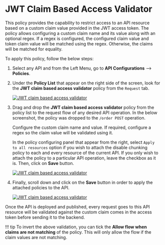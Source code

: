 # JWT Claim Based Access Validator

This policy provides the capability to restrict access to an API resource based on a custom claim value provided in the JWT access token.
The policy allows configuring a custom claim name and its value along with an optional regex.
If a regex is configured, the configured claim value and token claim value will be matched using the regex. Otherwise, the claims will be matched for equality.

To apply this policy, follow the below steps:

1.  Select any API and from the Left Menu, go to **API Configurations** --> **Policies**.
2.  Under the **Policy List** that appear on the right side of the screen, look for the **JWT claim based access validator** policy from the `Request` tab.

    [![JWT claim based access validator]({{base_path}}/assets/img/design/api-policies/jwt-claim-based-access-validation-policy.png)]({{base_path}}/assets/img/design/api-policies/jwt-claim-based-access-validation-policy.png)

3.  Drag and drop the **JWT claim based access validator** policy from the policy list to the request flow of any desired API operation. In the below screenshot, the policy was dropped to the `/order POST` operation.

    Configure the custom claim name and value. If required, configure a regex so the claim value will be validated using it.

    In the policy configuring panel that appear from the right, select `Apply to all resources` option if you wish to attach the disable chunking policy to each and every resource of the current API. If you only wish to attach the policy to a particular API operation, leave the checkbox as it is. Then, click on **Save** button.

    [![JWT claim based access validator]({{base_path}}/assets/img/design/api-policies/configure-jwt-claim-based-access-validation-policy.png)]({{base_path}}/assets/img/design/api-policies/configure-jwt-claim-based-access-validation-policy.png)

4.  Finally, scroll down and click on the **Save** button in order to apply the attached policies to the API.

    [![JWT claim based access validator]({{base_path}}/assets/img/design/api-policies/save-attached-policies.png)]({{base_path}}/assets/img/design/api-policies/save-attached-policies.png)

Once the API is deployed and published, every request goes to this API resource will be validated against the custom claim comes in the access token before sending it to the backend.

!!! tip
To invert the above validation, you can tick the **Allow flow when claims are not matching** of the policy. This will only allow the flow if the claim values are not matching.